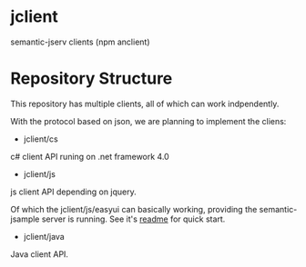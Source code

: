 # jclient

semantic-jserv clients (npm anclient)

# Repository Structure

This repository has multiple clients, all of which can work indpendently.

With the protocol based on json, we are planning to implement the cliens:

- jclient/cs

c# client API runing on .net framework 4.0

- jclient/js

js client API depending on jquery.

Of which the jclient/js/easyui can basically working, providing the semantic-jsample
server is running. See it's [readme](.js/README.md) for quick start.

- jclient/java

Java client API.
